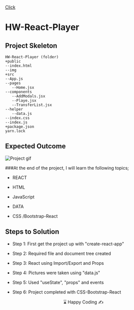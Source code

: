 [Click](https://football-transfer.netlify.app/)

# HW-React-Player

## Project Skeleton 
```
HW-React-Player (folder)
+public
--index.html
--img
+src
--App.js
--pages
   --Home.jsx
--components
   --AddModals.jsx
   --Playe.jsx
   --TransferList.jsx
--helper
   --data.js
--index.css
--index.js
+package.json
yarn.lock
```
## Expected Outcome

![Project gif](./public/img/player_gif.gif)


###At the end of the project, I will learn the following topics;
- REACT

- HTML 

- JavaScript

- DATA

- CSS /Bootstrap-React


## Steps to Solution

- Step 1: First get the project up with "create-react-app"

- Step 2: Required file and document tree created

- Step 3: React using Import/Export and Props

- Step 4: Pictures were taken using "data.js"

- Step 5: Used "useState", "props" and events

- Step 6: Project completed with CSS-Bootstrap-React




<center> ⌛ Happy Coding  ✍ </center>

